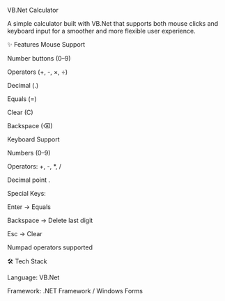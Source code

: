 VB.Net Calculator

A simple calculator built with VB.Net that supports both mouse clicks and keyboard input for a smoother and more flexible user experience.

✨ Features
Mouse Support

Number buttons (0–9)

Operators (+, -, ×, ÷)

Decimal (.)

Equals (=)

Clear (C)

Backspace (⌫)

Keyboard Support

Numbers (0–9)

Operators: +, -, *, /

Decimal point .

Special Keys:

Enter → Equals

Backspace → Delete last digit

Esc → Clear

Numpad operators supported

🛠️ Tech Stack

Language: VB.Net

Framework: .NET Framework / Windows Forms
